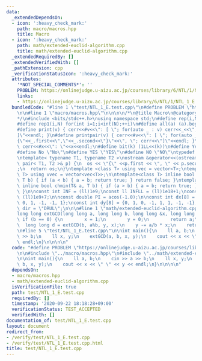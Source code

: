```yaml
---
data:
  _extendedDependsOn:
  - icon: ':heavy_check_mark:'
    path: macro/macros.hpp
    title: Macro
  - icon: ':heavy_check_mark:'
    path: math/extended-euclid-algorithm.cpp
    title: math/extended-euclid-algorithm.cpp
  _extendedRequiredBy: []
  _extendedVerifiedWith: []
  _pathExtension: cpp
  _verificationStatusIcon: ':heavy_check_mark:'
  attributes:
    '*NOT_SPECIAL_COMMENTS*': ''
    PROBLEM: https://onlinejudge.u-aizu.ac.jp/courses/library/6/NTL/1/NTL_1_E
    links:
    - https://onlinejudge.u-aizu.ac.jp/courses/library/6/NTL/1/NTL_1_E
  bundledCode: "#line 1 \"test/NTL_1_E.test.cpp\"\n#define PROBLEM \"https://onlinejudge.u-aizu.ac.jp/courses/library/6/NTL/1/NTL_1_E\"\
    \n\n#line 1 \"macro/macros.hpp\"\n\n\n\n/*\n@title Macro\n@category template\n\
    */\n#include <bits/stdc++.h>\nusing namespace std;\n#define rep(i,N) for(int i=0;i<int(N);++i)\n\
    #define rep1(i,N) for(int i=1;i<int(N);++i)\n#define all(a) (a).begin(),(a).end()\n\
    #define print(v) { cerr<<#v<<\": [ \"; for(auto _ : v) cerr<<_<<\", \"; cerr<<\"\
    ]\"<<endl; }\n#define printpair(v) { cerr<<#v<<\": [ \"; for(auto _ : v) cerr<<\"\
    {\"<<_.first<<\",\"<<_.second<<\"}\"<<\", \"; cerr<<\"]\"<<endl; }\n#define dump(x)\
    \ cerr<<#x<<\": \"<<x<<endl;\n#define bit(k) (1LL<<(k))\n#define Yes \"Yes\"\n\
    #define No \"No\"\n#define YES \"YES\"\n#define NO \"NO\"\ntypedef long long ll;\n\
    \ntemplate< typename T1, typename T2 >\nostream &operator<<(ostream &os, const\
    \ pair< T1, T2 >& p) {\n  os << \"{\" <<p.first << \", \" << p.second << \"}\"\
    ;\n  return os;\n}\ntemplate <class T> using vec = vector<T>;\ntemplate <class\
    \ T> using vvec = vector<vec<T>>;\n\ntemplate<class T> inline bool chmax(T& a,\
    \ T b) { if (a < b) { a = b; return true; } return false; }\ntemplate<class T>\
    \ inline bool chmin(T& a, T b) { if (a > b) { a = b; return true; } return false;\
    \ }\n\nconst int INF = (ll)1e9;\nconst ll INFLL = (ll)1e18+1;\nconst ll MOD =\
    \ (ll)1e9+7;\n\nconst double PI = acos(-1.0);\n\nconst int dx[8] = {1, 0, -1,\
    \ 0, 1, -1, -1, 1};\nconst int dy[8] = {0, 1, 0, -1, 1, 1, -1, -1};\nconst string\
    \ dir = \"DRUL\";\n\n\n#line 1 \"math/extended-euclid-algorithm.cpp\"\n\n\n\n\
    long long extGCD(long long a, long long b, long long &x, long long &y) {\n   \
    \ if (b == 0) {\n        x = 1;\n        y = 0;\n        return a;\n    }\n  \
    \  long long d = extGCD(b, a%b, y, x);\n    y -= a/b * x;\n    return d;\n}\n\n\
    \n#line 5 \"test/NTL_1_E.test.cpp\"\n\nint main(){\n    ll a, b;\n    cin >> a\
    \ >> b;\n    ll x, y;\n    extGCD(a, b, x, y);\n    cout << x << \" \" << y <<\
    \ endl;\n}\n\n\n\n"
  code: "#define PROBLEM \"https://onlinejudge.u-aizu.ac.jp/courses/library/6/NTL/1/NTL_1_E\"\
    \n\n#include \"../macro/macros.hpp\"\n#include \"../math/extended-euclid-algorithm.cpp\"\
    \n\nint main(){\n    ll a, b;\n    cin >> a >> b;\n    ll x, y;\n    extGCD(a,\
    \ b, x, y);\n    cout << x << \" \" << y << endl;\n}\n\n\n\n"
  dependsOn:
  - macro/macros.hpp
  - math/extended-euclid-algorithm.cpp
  isVerificationFile: true
  path: test/NTL_1_E.test.cpp
  requiredBy: []
  timestamp: '2020-09-22 18:18:28+09:00'
  verificationStatus: TEST_ACCEPTED
  verifiedWith: []
documentation_of: test/NTL_1_E.test.cpp
layout: document
redirect_from:
- /verify/test/NTL_1_E.test.cpp
- /verify/test/NTL_1_E.test.cpp.html
title: test/NTL_1_E.test.cpp
---
```

